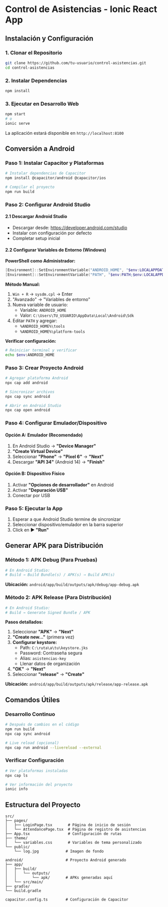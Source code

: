 # Control de Asistencias - Ionic React App

## Instalación y Configuración

### 1. Clonar el Repositorio
```bash
git clone https://github.com/tu-usuario/control-asistencias.git
cd control-asistencias
```

### 2. Instalar Dependencias
```bash
npm install
```

### 3. Ejecutar en Desarrollo Web
```bash
npm start
# o
ionic serve
```

La aplicación estará disponible en `http://localhost:8100`

## Conversión a Android

### Paso 1: Instalar Capacitor y Plataformas
```bash
# Instalar dependencias de Capacitor
npm install @capacitor/android @capacitor/ios

# Compilar el proyecto
npm run build
```

### Paso 2: Configurar Android Studio

#### 2.1 Descargar Android Studio
- Descargar desde: https://developer.android.com/studio
- Instalar con configuración por defecto
- Completar setup inicial

#### 2.2 Configurar Variables de Entorno (Windows)

**PowerShell como Administrador:**
```powershell
[Environment]::SetEnvironmentVariable("ANDROID_HOME", "$env:LOCALAPPDATA\Android\Sdk", "User")
[Environment]::SetEnvironmentVariable("PATH", "$env:PATH;$env:LOCALAPPDATA\Android\Sdk\tools;$env:LOCALAPPDATA\Android\Sdk\platform-tools", "User")
```

**Método Manual:**
1. `Win + R` → `sysdm.cpl` → Enter
2. "Avanzado" → "Variables de entorno"
3. Nueva variable de usuario:
   - Variable: `ANDROID_HOME`
   - Valor: `C:\Users\TU_USUARIO\AppData\Local\Android\Sdk`
4. Editar `PATH` y agregar:
   - `%ANDROID_HOME%\tools`
   - `%ANDROID_HOME%\platform-tools`

**Verificar configuración:**
```bash
# Reiniciar terminal y verificar
echo $env:ANDROID_HOME
```

### Paso 3: Crear Proyecto Android
```bash
# Agregar plataforma Android
npx cap add android

# Sincronizar archivos
npx cap sync android

# Abrir en Android Studio
npx cap open android
```

### Paso 4: Configurar Emulador/Dispositivo

#### Opción A: Emulador (Recomendado)
1. En Android Studio → **"Device Manager"**
2. **"Create Virtual Device"**
3. Seleccionar **"Phone"** → **"Pixel 6"** → **"Next"**
4. Descargar **"API 34"** (Android 14) → **"Finish"**

#### Opción B: Dispositivo Físico
1. Activar **"Opciones de desarrollador"** en Android
2. Activar **"Depuración USB"**
3. Conectar por USB

### Paso 5: Ejecutar la App
1. Esperar a que Android Studio termine de sincronizar
2. Seleccionar dispositivo/emulador en la barra superior
3. Click en **▶️ "Run"**

## Generar APK para Distribución

### Método 1: APK Debug (Para Pruebas)
```bash
# En Android Studio:
# Build → Build Bundle(s) / APK(s) → Build APK(s)
```
**Ubicación:** `android/app/build/outputs/apk/debug/app-debug.apk`

### Método 2: APK Release (Para Distribución)
```bash
# En Android Studio:
# Build → Generate Signed Bundle / APK
```

**Pasos detallados:**
1. Seleccionar **"APK"** → **"Next"**
2. **"Create new..."** (primera vez)
3. **Configurar keystore:**
   - Path: `C:\ruta\a\tu\keystore.jks`
   - Password: Contraseña segura
   - Alias: `asistencias-key`
   - Llenar datos de organización
4. **"OK"** → **"Next"**
5. Seleccionar **"release"** → **"Create"**

**Ubicación:** `android/app/build/outputs/apk/release/app-release.apk`

## Comandos Útiles

### Desarrollo Continuo
```bash
# Después de cambios en el código
npm run build
npx cap sync android

# Live reload (opcional)
npx cap run android --livereload --external
```

### Verificar Configuración
```bash
# Ver plataformas instaladas
npx cap ls

# Ver información del proyecto
ionic info
```

## Estructura del Proyecto

```
src/
├── pages/
│   ├── LoginPage.tsx       # Página de inicio de sesión
│   └── AttendancePage.tsx  # Página de registro de asistencias
├── App.tsx                 # Configuración de rutas
├── theme/
│   └── variables.css       # Variables de tema personalizado
└── public/
    └── log.jpg            # Imagen de fondo

android/                   # Proyecto Android generado
├── app/
│   ├── build/
│   │   └── outputs/
│   │       └── apk/       # APKs generadas aquí
│   └── src/main/
├── gradle/
└── build.gradle

capacitor.config.ts        # Configuración de Capacitor
```
